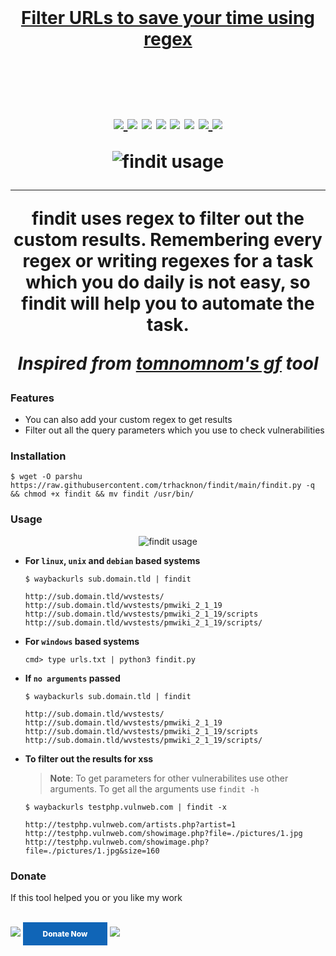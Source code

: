 <h1 align="center">
  <br>
  <a href="https://github.com/trhacknon/findit">

<h4 align="center"><b>Filter URLs to save your time using regex</b></h4><br>

<p align="center">
  <a href="https://github.com/trhacknon/findit/releases">
    <img src="https://img.shields.io/github/release/trhacknon/Parshu.svg?label=version">
  </a>
  <a href="#"><img src="https://madewithlove.org.in/badge.svg"></a>
<a href="https://twitter.com//"><img src="https://img.shields.io/badge/twitter-%40R0X4R-blue.svg"></a>
<a href="https://github.com/trhacknon/Garud/issues"><img src="https://img.shields.io/badge/contributions-welcome-brightgreen.svg?style=flat"></a>
<a href="https://github.com/trhacknon/Parshu/blob/main/LICENSE"><img src="https://img.shields.io/badge/License-MIT-yellow.svg"></a>
<a href="https://github.com/trhacknon?tab=followers"><img src="https://img.shields.io/badge/github-%40trhacknon-orange"></a>
  <a href="https://github.com/trhacknon/Parshu/issues?q=is%3Aissue+is%3Aclosed">
      <img src="https://img.shields.io/github/issues-closed-raw/trhacknon/Parshu?color=dark-green&label=issues%20fixed">
  </a>
  <a href="https://travis-ci.com/trhacknon/findit">
      <img src="https://img.shields.io/travis/com/trhacknon/Parshu.svg?color=dark-green&label=tests">
  </a>
</p>

<p align="center"><img src=".github/static/usage.png" alt="findit usage"></p>

---

**findit** uses regex to filter out the custom results. Remembering every regex or writing regexes for a task which you do daily is not easy, so **findit** will help you to automate the task.

_Inspired from [tomnomnom's gf](https://github.com/tomnomnom/gf) tool_

### Features
- You can also add your custom regex to get results
- Filter out all the query parameters which you use to check vulnerabilities

### Installation



```console
$ wget -O parshu https://raw.githubusercontent.com/trhacknon/findit/main/findit.py -q && chmod +x findit && mv findit /usr/bin/
```

### Usage

<p align="center"><img src=".github/static/usage-2.png" alt="findit usage"></p>

+ **For `linux`, `unix` and `debian` based systems**

    ```console
    $ waybackurls sub.domain.tld | findit

    http://sub.domain.tld/wvstests/
    http://sub.domain.tld/wvstests/pmwiki_2_1_19
    http://sub.domain.tld/wvstests/pmwiki_2_1_19/scripts
    http://sub.domain.tld/wvstests/pmwiki_2_1_19/scripts/
    ```

+ **For `windows` based systems**

    ```console
    cmd> type urls.txt | python3 findit.py
    ```

+ **If `no arguments` passed**

    ```console
    $ waybackurls sub.domain.tld | findit

    http://sub.domain.tld/wvstests/
    http://sub.domain.tld/wvstests/pmwiki_2_1_19
    http://sub.domain.tld/wvstests/pmwiki_2_1_19/scripts
    http://sub.domain.tld/wvstests/pmwiki_2_1_19/scripts/
    ```

+ **To filter out the results for xss**

    > **Note**: To get parameters for other vulnerabilites use other arguments. To get all the arguments use `findit -h`

    ```console
    $ waybackurls testphp.vulnweb.com | findit -x

    http://testphp.vulnweb.com/artists.php?artist=1
    http://testphp.vulnweb.com/showimage.php?file=./pictures/1.jpg
    http://testphp.vulnweb.com/showimage.php?file=./pictures/1.jpg&size=160
    ```

### Donate
If this tool helped you or you like my work

</br><a href="https://www.buymeacoffee.com/"><img src="https://img.buymeacoffee.com/button-api/?text=Help me to buy oscp&emoji=😇&slug=trhacknon&button_colour=5F7FFF&font_colour=ffffff&font_family=Cookie&outline_colour=000000&coffee_colour=FFDD00"/></a> <a style=" width: 135px; background-color: #1065b7; text-align: center; font-weight: 800; padding: 11px 0px; color: white; font-size: 12px; display: inline-block; text-decoration: none; " href='https://pmny.in/'> Donate Now </a> <a href="https://ko-fi.com/i/"><img src="https://ko-fi.com/img/githubbutton_sm.svg"></a><br/><br/>
